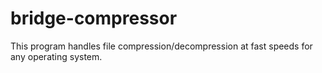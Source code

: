 # bridge-compressor

This program handles file compression/decompression at fast speeds for any operating system.
